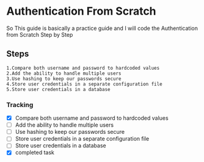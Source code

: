 # Authentication From Scratch
So This guide is basically a practice guide and I will code the Authentication from Scratch Step by Step

## Steps 
    1.Compare both username and password to hardcoded values
    2.Add the ability to handle multiple users
    3.Use hashing to keep our passwords secure
    4.Store user credentials in a separate configuration file
    5.Store user credentials in a database


### Tracking

- [x] Compare both username and password to hardcoded values
- [ ] Add the ability to handle multiple users
- [ ] Use hashing to keep our passwords secure
- [ ] Store user credentials in a separate configuration file
- [ ] Store user credentials in a database
- [x] completed task
